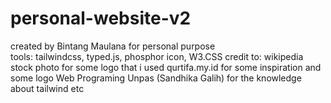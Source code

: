 # personal-website-v2
created by Bintang Maulana for personal purpose </br>
tools: tailwindcss, typed.js, phosphor icon, W3.CSS
credit to:
    wikipedia stock photo for some logo that i used
    qurtifa.my.id for some inspiration and some logo
    Web Programing Unpas (Sandhika Galih) for the knowledge about tailwind etc
